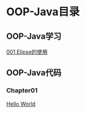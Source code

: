 # OOP-Java目录  
## OOP-Java学习  

[001 Elipse的使用](./OOPJavaStudy/001_Elipse的使用.md)  

## OOP-Java代码  
### Chapter01  
[Hello World](./OOPJavaCode/src/Chapter01/HelloWorld.java)  









